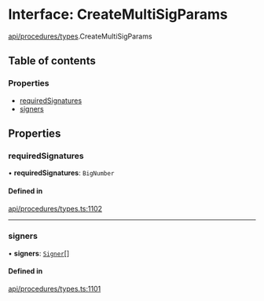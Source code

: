 # Interface: CreateMultiSigParams

[api/procedures/types](../wiki/api.procedures.types).CreateMultiSigParams

## Table of contents

### Properties

- [requiredSignatures](../wiki/api.procedures.types.CreateMultiSigParams#requiredsignatures)
- [signers](../wiki/api.procedures.types.CreateMultiSigParams#signers)

## Properties

### requiredSignatures

• **requiredSignatures**: `BigNumber`

#### Defined in

[api/procedures/types.ts:1102](https://github.com/PolymeshAssociation/polymesh-sdk/blob/079537ad/src/api/procedures/types.ts#L1102)

___

### signers

• **signers**: [`Signer`](../wiki/types#signer)[]

#### Defined in

[api/procedures/types.ts:1101](https://github.com/PolymeshAssociation/polymesh-sdk/blob/079537ad/src/api/procedures/types.ts#L1101)
